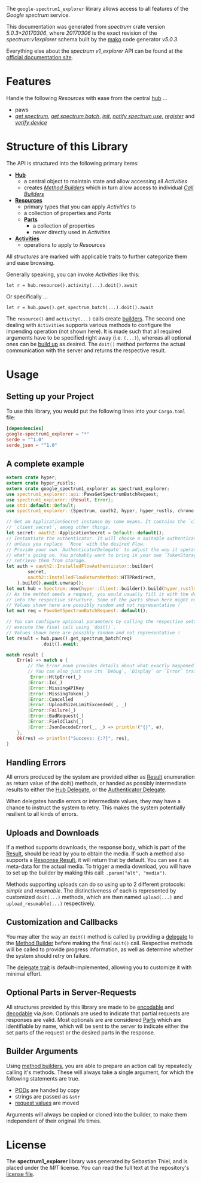 <!---
DO NOT EDIT !
This file was generated automatically from 'src/generator/templates/api/README.md.mako'
DO NOT EDIT !
-->
The `google-spectrum1_explorer` library allows access to all features of the *Google spectrum* service.

This documentation was generated from *spectrum* crate version *5.0.3+20170306*, where *20170306* is the exact revision of the *spectrum:v1explorer* schema built by the [mako](http://www.makotemplates.org/) code generator *v5.0.3*.

Everything else about the *spectrum* *v1_explorer* API can be found at the
[official documentation site](http://developers.google.com/spectrum).
# Features

Handle the following *Resources* with ease from the central [hub](https://docs.rs/google-spectrum1_explorer/5.0.3+20170306/google_spectrum1_explorer/Spectrum) ...

* paws
 * [*get spectrum*](https://docs.rs/google-spectrum1_explorer/5.0.3+20170306/google_spectrum1_explorer/api::PawGetSpectrumCall), [*get spectrum batch*](https://docs.rs/google-spectrum1_explorer/5.0.3+20170306/google_spectrum1_explorer/api::PawGetSpectrumBatchCall), [*init*](https://docs.rs/google-spectrum1_explorer/5.0.3+20170306/google_spectrum1_explorer/api::PawInitCall), [*notify spectrum use*](https://docs.rs/google-spectrum1_explorer/5.0.3+20170306/google_spectrum1_explorer/api::PawNotifySpectrumUseCall), [*register*](https://docs.rs/google-spectrum1_explorer/5.0.3+20170306/google_spectrum1_explorer/api::PawRegisterCall) and [*verify device*](https://docs.rs/google-spectrum1_explorer/5.0.3+20170306/google_spectrum1_explorer/api::PawVerifyDeviceCall)




# Structure of this Library

The API is structured into the following primary items:

* **[Hub](https://docs.rs/google-spectrum1_explorer/5.0.3+20170306/google_spectrum1_explorer/Spectrum)**
    * a central object to maintain state and allow accessing all *Activities*
    * creates [*Method Builders*](https://docs.rs/google-spectrum1_explorer/5.0.3+20170306/google_spectrum1_explorer/client::MethodsBuilder) which in turn
      allow access to individual [*Call Builders*](https://docs.rs/google-spectrum1_explorer/5.0.3+20170306/google_spectrum1_explorer/client::CallBuilder)
* **[Resources](https://docs.rs/google-spectrum1_explorer/5.0.3+20170306/google_spectrum1_explorer/client::Resource)**
    * primary types that you can apply *Activities* to
    * a collection of properties and *Parts*
    * **[Parts](https://docs.rs/google-spectrum1_explorer/5.0.3+20170306/google_spectrum1_explorer/client::Part)**
        * a collection of properties
        * never directly used in *Activities*
* **[Activities](https://docs.rs/google-spectrum1_explorer/5.0.3+20170306/google_spectrum1_explorer/client::CallBuilder)**
    * operations to apply to *Resources*

All *structures* are marked with applicable traits to further categorize them and ease browsing.

Generally speaking, you can invoke *Activities* like this:

```Rust,ignore
let r = hub.resource().activity(...).doit().await
```

Or specifically ...

```ignore
let r = hub.paws().get_spectrum_batch(...).doit().await
```

The `resource()` and `activity(...)` calls create [builders][builder-pattern]. The second one dealing with `Activities`
supports various methods to configure the impending operation (not shown here). It is made such that all required arguments have to be
specified right away (i.e. `(...)`), whereas all optional ones can be [build up][builder-pattern] as desired.
The `doit()` method performs the actual communication with the server and returns the respective result.

# Usage

## Setting up your Project

To use this library, you would put the following lines into your `Cargo.toml` file:

```toml
[dependencies]
google-spectrum1_explorer = "*"
serde = "^1.0"
serde_json = "^1.0"
```

## A complete example

```Rust
extern crate hyper;
extern crate hyper_rustls;
extern crate google_spectrum1_explorer as spectrum1_explorer;
use spectrum1_explorer::api::PawsGetSpectrumBatchRequest;
use spectrum1_explorer::{Result, Error};
use std::default::Default;
use spectrum1_explorer::{Spectrum, oauth2, hyper, hyper_rustls, chrono, FieldMask};

// Get an ApplicationSecret instance by some means. It contains the `client_id` and
// `client_secret`, among other things.
let secret: oauth2::ApplicationSecret = Default::default();
// Instantiate the authenticator. It will choose a suitable authentication flow for you,
// unless you replace  `None` with the desired Flow.
// Provide your own `AuthenticatorDelegate` to adjust the way it operates and get feedback about
// what's going on. You probably want to bring in your own `TokenStorage` to persist tokens and
// retrieve them from storage.
let auth = oauth2::InstalledFlowAuthenticator::builder(
        secret,
        oauth2::InstalledFlowReturnMethod::HTTPRedirect,
    ).build().await.unwrap();
let mut hub = Spectrum::new(hyper::Client::builder().build(hyper_rustls::HttpsConnectorBuilder::new().with_native_roots().https_or_http().enable_http1().build()), auth);
// As the method needs a request, you would usually fill it with the desired information
// into the respective structure. Some of the parts shown here might not be applicable !
// Values shown here are possibly random and not representative !
let mut req = PawsGetSpectrumBatchRequest::default();

// You can configure optional parameters by calling the respective setters at will, and
// execute the final call using `doit()`.
// Values shown here are possibly random and not representative !
let result = hub.paws().get_spectrum_batch(req)
             .doit().await;

match result {
    Err(e) => match e {
        // The Error enum provides details about what exactly happened.
        // You can also just use its `Debug`, `Display` or `Error` traits
         Error::HttpError(_)
        |Error::Io(_)
        |Error::MissingAPIKey
        |Error::MissingToken(_)
        |Error::Cancelled
        |Error::UploadSizeLimitExceeded(_, _)
        |Error::Failure(_)
        |Error::BadRequest(_)
        |Error::FieldClash(_)
        |Error::JsonDecodeError(_, _) => println!("{}", e),
    },
    Ok(res) => println!("Success: {:?}", res),
}

```
## Handling Errors

All errors produced by the system are provided either as [Result](https://docs.rs/google-spectrum1_explorer/5.0.3+20170306/google_spectrum1_explorer/client::Result) enumeration as return value of
the doit() methods, or handed as possibly intermediate results to either the
[Hub Delegate](https://docs.rs/google-spectrum1_explorer/5.0.3+20170306/google_spectrum1_explorer/client::Delegate), or the [Authenticator Delegate](https://docs.rs/yup-oauth2/*/yup_oauth2/trait.AuthenticatorDelegate.html).

When delegates handle errors or intermediate values, they may have a chance to instruct the system to retry. This
makes the system potentially resilient to all kinds of errors.

## Uploads and Downloads
If a method supports downloads, the response body, which is part of the [Result](https://docs.rs/google-spectrum1_explorer/5.0.3+20170306/google_spectrum1_explorer/client::Result), should be
read by you to obtain the media.
If such a method also supports a [Response Result](https://docs.rs/google-spectrum1_explorer/5.0.3+20170306/google_spectrum1_explorer/client::ResponseResult), it will return that by default.
You can see it as meta-data for the actual media. To trigger a media download, you will have to set up the builder by making
this call: `.param("alt", "media")`.

Methods supporting uploads can do so using up to 2 different protocols:
*simple* and *resumable*. The distinctiveness of each is represented by customized
`doit(...)` methods, which are then named `upload(...)` and `upload_resumable(...)` respectively.

## Customization and Callbacks

You may alter the way an `doit()` method is called by providing a [delegate](https://docs.rs/google-spectrum1_explorer/5.0.3+20170306/google_spectrum1_explorer/client::Delegate) to the
[Method Builder](https://docs.rs/google-spectrum1_explorer/5.0.3+20170306/google_spectrum1_explorer/client::CallBuilder) before making the final `doit()` call.
Respective methods will be called to provide progress information, as well as determine whether the system should
retry on failure.

The [delegate trait](https://docs.rs/google-spectrum1_explorer/5.0.3+20170306/google_spectrum1_explorer/client::Delegate) is default-implemented, allowing you to customize it with minimal effort.

## Optional Parts in Server-Requests

All structures provided by this library are made to be [encodable](https://docs.rs/google-spectrum1_explorer/5.0.3+20170306/google_spectrum1_explorer/client::RequestValue) and
[decodable](https://docs.rs/google-spectrum1_explorer/5.0.3+20170306/google_spectrum1_explorer/client::ResponseResult) via *json*. Optionals are used to indicate that partial requests are responses
are valid.
Most optionals are are considered [Parts](https://docs.rs/google-spectrum1_explorer/5.0.3+20170306/google_spectrum1_explorer/client::Part) which are identifiable by name, which will be sent to
the server to indicate either the set parts of the request or the desired parts in the response.

## Builder Arguments

Using [method builders](https://docs.rs/google-spectrum1_explorer/5.0.3+20170306/google_spectrum1_explorer/client::CallBuilder), you are able to prepare an action call by repeatedly calling it's methods.
These will always take a single argument, for which the following statements are true.

* [PODs][wiki-pod] are handed by copy
* strings are passed as `&str`
* [request values](https://docs.rs/google-spectrum1_explorer/5.0.3+20170306/google_spectrum1_explorer/client::RequestValue) are moved

Arguments will always be copied or cloned into the builder, to make them independent of their original life times.

[wiki-pod]: http://en.wikipedia.org/wiki/Plain_old_data_structure
[builder-pattern]: http://en.wikipedia.org/wiki/Builder_pattern
[google-go-api]: https://github.com/google/google-api-go-client

# License
The **spectrum1_explorer** library was generated by Sebastian Thiel, and is placed
under the *MIT* license.
You can read the full text at the repository's [license file][repo-license].

[repo-license]: https://github.com/Byron/google-apis-rsblob/main/LICENSE.md

